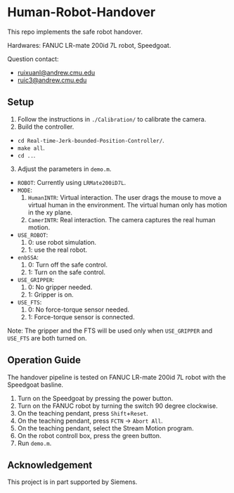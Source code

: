 # Human-Robot-Handover
This repo implements the safe robot handover.

Hardwares: FANUC LR-mate 200id 7L robot, Speedgoat.

Question contact: 
* ruixuanl@andrew.cmu.edu
* ruic3@andrew.cmu.edu

## Setup
1. Follow the instructions in `./Calibration/` to calibrate the camera.
2. Build the controller.
* `cd Real-time-Jerk-bounded-Position-Controller/`.
* `make all`.
* `cd ..`.
3. Adjust the parameters in `demo.m`.
* `ROBOT`: Currently using `LRMate200iD7L`.
* `MODE`: 
  1) `HumanINTR`: Virtual interaction. The user drags the mouse to move a virtual human in the environment. The virtual human only has motion in the xy plane.
  2) `CamerINTR`: Real interaction. The camera captures the real human motion.
* `USE_ROBOT`: 
  1) 0: use robot simulation. 
  2) 1: use the real robot.
* `enbSSA`:
  1) 0: Turn off the safe control. 
  2) 1: Turn on the safe control.
* `USE_GRIPPER`:
  1) 0: No gripper needed.
  2) 1: Gripper is on.
* `USE_FTS`:
  1) 0: No force-torque sensor needed.
  2) 1: Force-torque sensor is connected.

Note: The gripper and the FTS will be used only when `USE_GRIPPER` and `USE_FTS` are both turned on.

## Operation Guide
The handover pipeline is tested on FANUC LR-mate 200id 7L robot with the Speedgoat basline.
1. Turn on the Speedgoat by pressing the power button.
2. Turn on the FANUC robot by turning the switch 90 degree clockwise.
3. On the teaching pendant, press `Shift`+`Reset`.
4. On the teaching pendant, press `FCTN` -> `Abort All`.
5. On the teaching pendant, select the Stream Motion program.
6. On the robot controll box, press the green button.
7. Run `demo.m`.


## Acknowledgement
This project is in part supported by Siemens.
